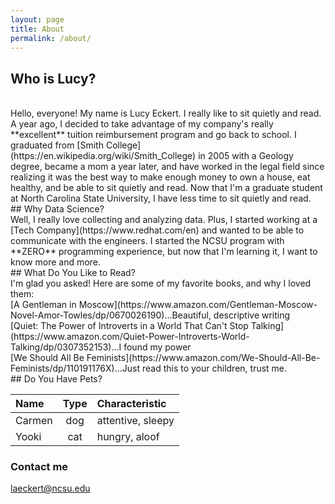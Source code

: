 ```yaml
---
layout: page
title: About
permalink: /about/
---
```

## Who is Lucy?  
<br>
Hello, everyone! My name is Lucy Eckert. I really like to sit quietly and read. A year ago, I decided to take advantage of my company's really **excellent** tuition reimbursement program and go back to school. I graduated from [Smith College](https://en.wikipedia.org/wiki/Smith_College) in 2005 with a Geology degree, became a mom a year later, and have worked in the legal field since realizing it was the best way to make enough money to own a house, eat healthy, and be able to sit quietly and read. Now that I'm a graduate student at North Carolina State University, I have less time to sit quietly and read.
<br>
## Why Data Science?  
<br>
Well, I really love collecting and analyzing data. Plus, I started working at a [Tech Company](https://www.redhat.com/en) and wanted to be able to communicate with the engineers. I started the NCSU program with **ZERO** programming experience, but now that I'm learning it, I want to know more and more.  
<br>
## What Do You Like to Read?  
<br>
I'm glad you asked!  Here are some of my favorite books, and why I loved them:
<br>
[A Gentleman in Moscow](https://www.amazon.com/Gentleman-Moscow-Novel-Amor-Towles/dp/0670026190)...Beautiful, descriptive writing
<br>
[Quiet: The Power of Introverts in a World That Can't Stop Talking](https://www.amazon.com/Quiet-Power-Introverts-World-Talking/dp/0307352153)...I found my power
<br>
[We Should All Be Feminists](https://www.amazon.com/We-Should-All-Be-Feminists/dp/110191176X)...Just read this to your children, trust me.
<br>
## Do You Have Pets?  
<br>

| Name         | Type           | Characteristic|
| :---         |     :---:      |   :---           |
| Carmen       | dog            | attentive, sleepy|
| Yooki        | cat            | hungry, aloof    |

### Contact me

[laeckert@ncsu.edu](mailto:laeckert@ncsu.edu)
